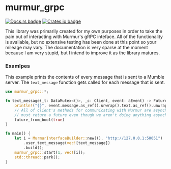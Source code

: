 # murmur_grpc
<a href="https://docs.rs/murmur_grpc"><img src="https://docs.rs/murmur_grpc/badge.svg" alt="Docs.rs badge"></a>
<a href="https://crates.io/crates/murmur_grpc"><img src="https://img.shields.io/crates/v/murmur_grpc" alt="Crates.io badge"></a>

This library was primarily created for my own purposes in order to take the pain out of interacting with Murmur's gRPC inteface. 
All of the functionality is available, but no extensive testing has been done at this point so your mileage may vary. The documentation
is very sparse at the moment because I am very stupid, but I intend to improve it as the library matures.

### Examlpes

This example prints the contents of every message that is sent to a Mumble server. 
The `text_message` function gets called for each message that is sent.

```rust
use murmur_grpc::*;

fn text_message(_t: DataMutex<()>, _c: Client, event: &Event) -> FutureBool {
    println!("{}", event.message.as_ref().unwrap().text.as_ref().unwrap());
    // All of client's methods for communicating with Murmur are asynchronous so this function
    // must return a future even though we aren't doing anything asynchronous in this example.
    future_from_bool(true)
}

fn main() {
    let i = MurmurInterfaceBuilder::new((), "http://127.0.0.1:50051")
        .user_text_message(vec![text_message])
        .build();
    murmur_grpc::start(1, vec![i]);
    std::thread::park();
}
```
